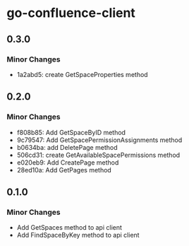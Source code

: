 # go-confluence-client

## 0.3.0

### Minor Changes

- 1a2abd5: create GetSpaceProperties method

## 0.2.0

### Minor Changes

- f808b85: Add GetSpaceByID method
- 9c79547: Add GetSpacePermissionAssignments method
- b0634ba: add DeletePage method
- 506cd31: create GetAvailableSpacePermissions method
- e020eb9: Add CreatePage method
- 28ed10a: Add GetPages method

## 0.1.0

### Minor Changes

- Add GetSpaces method to api client
- Add FindSpaceByKey method to api client
